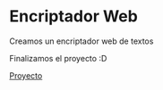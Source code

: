 # Encriptador Web
Creamos un encriptador web de textos

Finalizamos el proyecto :D

[Proyecto](https://molinalk.github.io/encriptador)